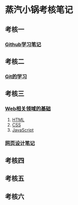 # 蒸汽小锅考核笔记

## 考核一 
### [Github学习笔记](https://github.com/Zqxg/Tasks/blob/main/%E8%80%83%E6%A0%B8%E4%B8%80.md)

## 考核二
### [Git的学习](https://github.com/Zqxg/Tasks/blob/main/%E8%80%83%E6%A0%B8%E4%BA%8C.md)

## 考核三
### [Web相关领域的基础](https://github.com/Zqxg/Tasks/blob/main/%E8%80%83%E6%A0%B8%E4%B8%89.md)

1. [HTML](https://github.com/Zqxg/Tasks/blob/main/%E8%80%83%E6%A0%B8%E4%B8%89.md/#1)
2. [CSS](https://github.com/Zqxg/Tasks/blob/main/%E8%80%83%E6%A0%B8%E4%B8%89.md/#2)
3. [JavaScript](https://github.com/Zqxg/Tasks/blob/main/%E8%80%83%E6%A0%B8%E4%B8%89.md/#3)

### [网页设计笔记](https://github.com/Zqxg/Tasks/blob/main/%E7%BD%91%E9%A1%B5%E8%AE%BE%E8%AE%A1%E7%AC%94%E8%AE%B0.md)

## 考核四

## 考核五

## 考核六
